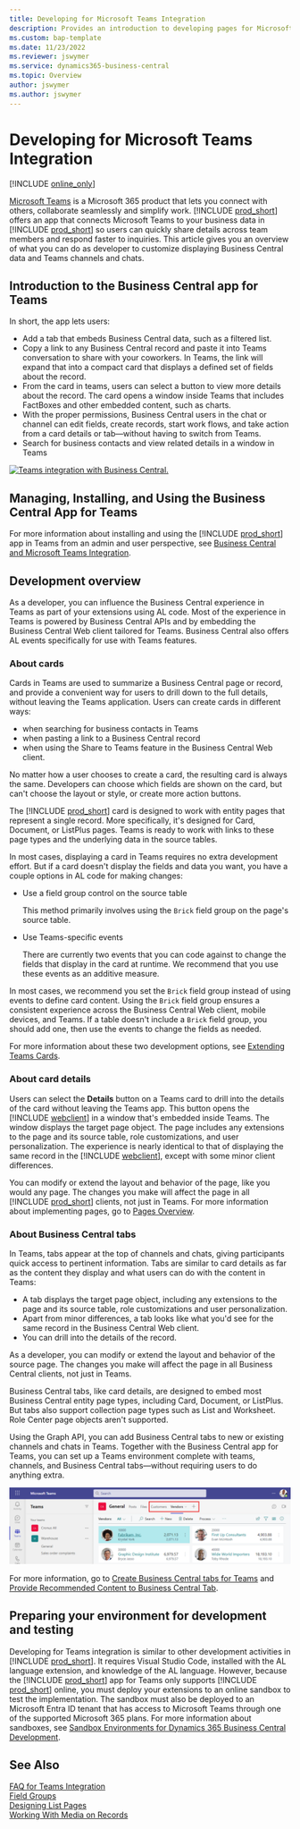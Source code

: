 ```yaml
---
title: Developing for Microsoft Teams Integration
description: Provides an introduction to developing pages for Microsoft Teams integration.
ms.custom: bap-template
ms.date: 11/23/2022
ms.reviewer: jswymer
ms.service: dynamics365-business-central
ms.topic: Overview
author: jswymer
ms.author: jswymer
---
```

# Developing for Microsoft Teams Integration

[!INCLUDE [online_only](includes/online_only.md)]

[Microsoft Teams](https://www.microsoft.com/microsoft-365/microsoft-teams) is a Microsoft 365 product that lets you connect with others, collaborate seamlessly and simplify work. [!INCLUDE [prod_short](includes/prod_short.md)] offers an app that connects Microsoft Teams to your business data in [!INCLUDE [prod_short](includes/prod_short.md)] so users can quickly share details across team members and respond faster to inquiries. This article gives you an overview of what you can do as developer to customize displaying Business Central data and Teams channels and chats.

## Introduction to the Business Central app for Teams

In short, the app lets users:

- Add a tab that embeds Business Central data, such as a filtered list. 
- Copy a link to any Business Central record and paste it into Teams conversation to share with your coworkers. In Teams, the link will expand that into a compact card that displays a defined set of fields about the record.
- From the card in teams, users can select a button to view more details about the record. The card opens a window inside Teams that includes FactBoxes and other embedded content, such as charts.
- With the proper permissions, Business Central users in the chat or channel can edit fields, create records, start work flows, and take action from a card details or tab&mdash;without having to switch from Teams.
- Search for business contacts and view related details in a window in Teams 

[![Teams integration with Business Central.](media/teams-intro-v3.png)](media/teams-intro-v3.png#lightbox)

## Managing, Installing, and Using the Business Central App for Teams

For more information about installing and using the [!INCLUDE [prod_short](includes/prod_short.md)] app in Teams from an admin and user perspective, see [Business Central and Microsoft Teams Integration](/dynamics365/business-central/across-teams-overview).

## Development overview

As a developer, you can influence the Business Central experience in Teams as part of your extensions using AL code. Most of the experience in Teams is powered by Business Central APIs and by embedding the Business Central Web client tailored for Teams. Business Central also offers AL events specifically for use with Teams features.

### About cards

Cards in Teams are used to summarize a Business Central page or record, and provide a convenient way for users to drill down to the full details, without leaving the Teams application. Users can create cards in different ways:

- when searching for business contacts in Teams
- when pasting a link to a Business Central record
- when using the Share to Teams feature in the Business Central Web client.

No matter how a user chooses to create a card, the resulting card is always the same. Developers can choose which fields are shown on the card, but can't choose the layout or style, or create more action buttons.

The [!INCLUDE [prod_short](includes/prod_short.md)] card is designed to work with entity pages that represent a single record. More specifically, it's designed for Card, Document, or ListPlus pages. Teams is ready to work with links to these page types and the underlying data in the source tables.

In most cases, displaying a card in Teams requires no extra development effort. But if a card doesn't display the fields and data you want, you have a couple options in AL code for making changes:

- Use a field group control on the source table

    This method primarily involves using the `Brick` field group on the page's source table.

- Use Teams-specific events

    There are currently two events that you can code against to change the fields that display in the card at runtime. We recommend that you use these events as an additive measure.

In most cases, we recommend you set the `Brick` field group instead of using events to define card content. Using the `Brick` field group ensures a consistent experience across the Business Central Web client, mobile devices, and Teams. If a table doesn't include a `Brick` field group, you should add one, then use the events to change the fields as needed.

For more information about these two development options, see [Extending Teams Cards](devenv-develop-for-teams-cards.md).

### About card details

Users can select the **Details** button on a Teams card to drill into the details of the card without leaving the Teams app. This button opens the [!INCLUDE [webclient](includes/webclient.md)] in a window that's embedded inside Teams. The window displays the target page object. The page includes any extensions to the page and its source table, role customizations, and user personalization. The experience is nearly identical to that of displaying the same record in the [!INCLUDE [webclient](includes/webclient.md)], except with some minor client differences.

You can modify or extend the layout and behavior of the page, like you would any page. The changes you make will affect the page in all [!INCLUDE [prod_short](includes/prod_short.md)] clients, not just in Teams. For more information about implementing pages, go to [Pages Overview](devenv-pages-overview.md).

### About Business Central tabs

In Teams, tabs appear at the top of channels and chats, giving participants quick access to pertinent information. Tabs are similar to card details as far as the content they display and what users can do with the content in Teams:

- A tab displays the target page object, including any extensions to the page and its source table, role customizations and user personalization.
- Apart from minor differences, a tab looks like what you'd see for the same record in the Business Central Web client.
- You can drill into the details of the record.

As a developer, you can modify or extend the layout and behavior of the source page. The changes you make will affect the page in all Business Central clients, not just in Teams. 

Business Central tabs, like card details, are designed to embed most Business Central entity page types, including Card, Document, or ListPlus. But tabs also support collection page types such as List and Worksheet. Role Center page objects aren't supported.  

Using the Graph API, you can add Business Central tabs to new or existing channels and chats in Teams. Together with the Business Central app for Teams, you can set up a Teams environment complete with teams, channels, and Business Central tabs&mdash;without requiring users to do anything extra.

![Tabs in Teams](media/teams-tabs-border.png)

For more information, go to [Create Business Central tabs for Teams](devenv-develop-for-teams-tabs.md) and [Provide Recommended Content to Business Central Tab](devenv-develop-for-teams-tab-content.md).

## Preparing your environment for development and testing

Developing for Teams integration is similar to other development activities in [!INCLUDE [prod_short](includes/prod_short.md)]. It requires Visual Studio Code, installed with the AL language extension, and knowledge of the AL language. However, because the [!INCLUDE [prod_short](includes/prod_short.md)] app for Teams only supports [!INCLUDE [prod_short](includes/prod_short.md)] online, you must deploy your extensions to an online sandbox to test the implementation. The sandbox must also be deployed to an Microsoft Entra ID tenant that has access to Microsoft Teams through one of the supported Microsoft 365 plans. For more information about sandboxes, see [Sandbox Environments for Dynamics 365 Business Central Development](devenv-sandbox-overview.md).

## See Also
[FAQ for Teams Integration](devenv-dev-faq-teams.md)  
[Field Groups](devenv-field-groups.md)  
[Designing List Pages](devenv-designing-list-pages.md)  
[Working With Media on Records](devenv-working-with-media-on-records.md)  
